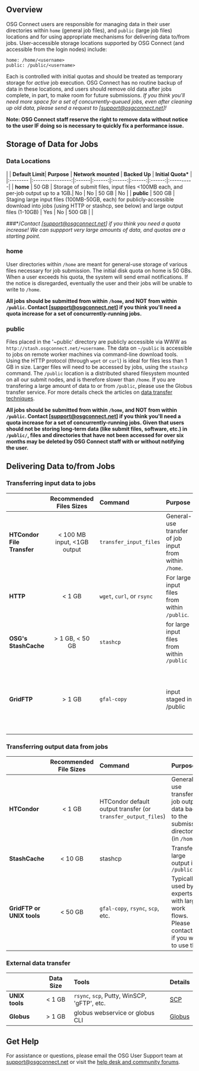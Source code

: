 [title]: - "Introduction to Data Management on OSG"

## Overview

OSG Connect users are responsible for managing data in their user directories within `home` (general job files), and `public` (large job files) locations and for using appropriate mechanisms for delivering data to/from jobs. User-accessible storage locations supported by OSG Connect (and accessible from the login nodes) include:

    home: /home/<username>
    public: /public/<username>

Each is controlled with initial quotas and should be treated as temporary storage for _active_ job execution. OSG Connect has no routine backup of data in these locations, and users should remove old data after jobs complete, in part, to make room for future submissions. *If you think you'll need more space for a set of concurrently-queued jobs, even after cleaning up old data, please send a request to [support@osgconnect.net]!*

**Note: OSG Connect staff reserve the right to remove data without notice to the user IF doing so is necessary to quickly fix a performance issue.**

## Storage of Data for Jobs

### Data Locations

|   | **Default Limit**| **Purpose** | **Network mounted** | **Backed Up** | **Initial Quota\*** |
|:-------- |:----------------:|:------|:------:|:------:|:------:|:------:|:----------|
| **home**    |  50 GB     | Storage of submit files, input files <100MB each, and per-job output up to a 1GB.| No | No | 50 GB | No |
| **public**  |  500 GB    | Staging large input files (100MB-50GB, each) for publicly-accessible download into jobs (using HTTP or stashcp, see below) and large output files (1-10GB) | Yes | No | 500 GB |  |

###*/*Contact [support@osgconnect.net] if you think you need a quota increase! We can suppport very large amounts of data, and quotas are a starting point.*

### home
User directories within `/home` are meant for general-use storage of various files necessary for job submission. The initial disk quota on home is 50 GBs. When a user exceeds his quota, the system will send email notifications. If the notice is disregarded, eventually the user and their jobs will be unable to write to `/home`.

**All jobs should be submitted from within `/home`, and NOT from within `/public`. Contact [support@osgconnect.net] if you think you'll need a quota increase for a set of concurrently-running jobs.**

### public
Files placed in the '~public' directory are publicly accessible via WWW as `http://stash.osgconnect.net/+username`. The data on `~/public` is accessible to jobs on remote worker machines via command-line download tools. Using the HTTP protocol (through `wget` or `curl`) is ideal for files less than 1 GB in size. Larger files will need to be accessed by jobs, using the `stashcp` command. The `/public` location is a distributed shared filesystem mounted on all our submit nodes, and is therefore slower than `/home`. If you are transfering a large amount of data to or from `/public`, please use the Globus transfer service.  For more details check the articles on [data transfer techniques](https://opensciencegrid.freshdesk.com/a/solutions/folders/12000013267).  

**All jobs should be submitted from within `/home`, and NOT from within `/public`. Contact [support@osgconnect.net] if you think you'll need a quota increase for a set of concurrently-running jobs. Given that users should not be storing long-term data (like submit files, software, etc.) in `/public/`, files and directories that have not been accessed for over six months may be deleted by OSG Connect staff with or without notifying the user.**

## Delivering Data to/from Jobs
### Transferring input data to jobs

|         | **Recommended Files Sizes**| **Command** | **Purpose** | **Details**|
|:--------|:------:|:-----|:----------|:------|
| **HTCondor File Transfer** | < 100 MB input, <1GB output  | `transfer_input_files` | General-use transfer of job input from within `/home`. |[HTCondor File Transfer](https://support.opensciencegrid.org/support/solutions/articles/5000639787)|
| **HTTP** |  < 1 GB   | `wget`, `curl`, or `rsync`  | For large input files from within `/public`. |[HTTP Access](https://support.opensciencegrid.org/support/solutions/articles/5000639798)|
| **OSG's StashCache** |  > 1 GB, < 50 GB    | `stashcp` | for large input files from within `/public`| [StashCache](https://support.opensciencegrid.org/support/solutions/articles/12000002775)|
| **GridFTP** |  > 1 GB    | `gfal-copy` | input staged in /public | Typically used by experts with large work flows. Please contact us if you're interested. |


### Transferring output data from jobs

|         | **Recommended File Sizes**| **Command** | **Purpose** | **Details**|
|:---------|:------:|:-----|:----------|:------|
| **HTCondor**    | < 1 GB  | HTCondor default output transfer (or `transfer_output_files`) | General-use transfer of job output data back to the submission directory (in `/home`). |[HTCondor Transfer](https://support.opensciencegrid.org/support/solutions/articles/5000639787)|
| **StashCache**        |  < 10 GB   | stashcp | Transfer large output into `/public`|  [StashCache](https://support.opensciencegrid.org/support/solutions/articles/12000002775) |
| **GridFTP or UNIX tools**        |  < 50 GB   | `gfal-copy`, `rsync`, `scp`, etc. | Typically used by experts with large work flows. Please contact us if you want to use this.|


### External data transfer

|  | **Data Size**| **Tools** |**Details**|
|:------------|:-------:|:------|:------| 
|**UNIX tools** | < 1 GB | `rsync`, `scp`, Putty, WinSCP, 'gFTP', etc.  |[SCP](https://support.opensciencegrid.org/support/solutions/articles/5000634376) |
|**Globus** |  > 1 GB  | globus webservice or globus CLI | [Globus](https://support.opensciencegrid.org/support/solutions/articles/5000632397) |


## Get Help
For assistance or questions, please email the OSG User Support team  at [support@osgconnect.net](mailto:support@osgconnect.net) or visit the [help desk and community forums](http://support.opensciencegrid.org).



 

